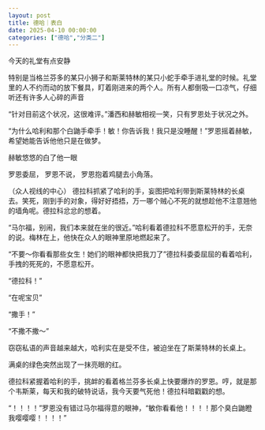 ```yaml
---
layout: post
title: 德哈｜表白
date: 2025-04-10 00:00:00
categories: ["德哈","分类二"]
---
```



今天的礼堂有点安静

特别是当格兰芬多的某只小狮子和斯莱特林的某只小蛇手牵手进礼堂的时候。礼堂里的人不约而动的放下餐具，盯着刚进来的两个人。所有人都倒吸一口凉气，仔细听还有许多人心碎的声音


“针对目前这个状况，这很难评。”潘西和赫敏相视一笑，只有罗恩处于状况之外。


“为什么哈利和那个白鼬手牵手！敏！你告诉我！我只是没睡醒！”罗恩摇着赫敏，希望她能告诉他他只是在做梦。


赫敏悠悠的白了他一眼


罗恩委屈，
罗恩不说，
罗恩抱着鸡腿去小角落。


（众人视线的中心）
德拉科抓紧了哈利的手，妄图把哈利带到斯莱特林的长桌去。笑死，刚到手的对象，得好好捂捂，万一哪个贼心不死的就想趁他不注意翘他的墙角呢。德拉科忿忿的想着。


“马尔福，别闹，我们本来就在坐的很近。”哈利看着德拉科不愿意松开的手，无奈的说。梅林在上，他快在众人的眼神里原地燃起来了。


“不要～你看看那些女生！她们的眼神都快把我刀了”德拉科委委屈屈的看着哈利，手拽的死死的，不愿意松开。


“德拉科！”

“在呢宝贝”

“撒手！”

“不撒不撒～”

窃窃私语的声音越来越大，哈利实在是受不住，被迫坐在了斯莱特林的长桌上。


满桌的绿色突然出现了一抹亮眼的红。


德拉科紧握着哈利的手，挑衅的看着格兰芬多长桌上快要爆炸的罗恩。哼，就是那个韦斯莱，每天和我的破特说话，我今天要气死他！德拉科暗戳戳的想。


“！！！！”罗恩没有错过马尔福得意的眼神，“敏你看看他！！！！那个臭白鼬瞪我嘤嘤嘤！！！！”




